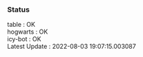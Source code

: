 ### Status


table : OK  
hogwarts : OK  
icy-bot : OK  
Latest Update : 2022-08-03 19:07:15.003087
